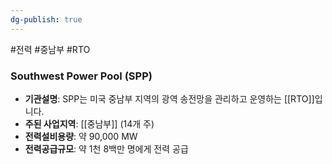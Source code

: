 ```yaml
---
dg-publish: true
---
```

#전력 #중남부 #RTO


### Southwest Power Pool (SPP)

- **기관설명**: SPP는 미국 중남부 지역의 광역 송전망을 관리하고 운영하는 [[RTO]]입니다.
- **주된 사업지역**: [[중남부]] (14개 주)
- **전력설비용량**: 약 90,000 MW
- **전력공급규모**: 약 1천 8백만 명에게 전력 공급